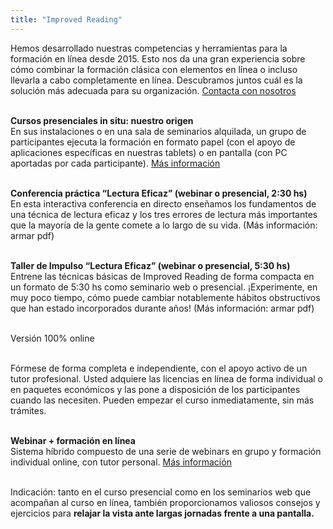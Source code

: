 ```yaml
---
title: "Improved Reading"
---
```


Hemos desarrollado nuestras competencias y herramientas para la formación en línea desde 2015. Esto nos da una gran experiencia sobre cómo combinar la formación clásica con elementos en línea o incluso llevarla a cabo completamente en línea. Descubramos juntos cuál es la solución más adecuada para su organización. [Contacta con nosotros](/contact)
<br>
<br>

**Cursos presenciales in situ: nuestro origen**
<br>
En sus instalaciones o en una sala de seminarios alquilada, un grupo de participantes ejecuta la formación en formato papel (con el apoyo de aplicaciones específicas en nuestras tablets) o en pantalla (con PC aportadas por cada participante).
[Más información](https://www.improved-reading.de/wp-content/uploads/reading-on-screen-classroom-english.pdf)
<br>
<br>

**Conferencia práctica “Lectura Eficaz” (webinar o presencial, 2:30 hs)**
<br>
En esta interactiva conferencia en directo enseñamos los fundamentos de una técnica de lectura eficaz y los tres errores de lectura más importantes que la mayoría de la gente comete a lo largo de su vida. (Más información: armar pdf)
<br>
<br>

**Taller de Impulso “Lectura Eficaz” (webinar o presencial, 5:30 hs)**
<br>
Entrene las técnicas básicas de Improved Reading de forma compacta en un formato de 5:30 hs como seminario web o presencial. ¡Experimente, en muy poco tiempo, cómo puede cambiar notablemente hábitos obstructivos que han estado incorporados durante años! (Más información: armar pdf)
<br>
<br>


<p class="text-9xl">Versión 100% online<p>
<br>
Fórmese de forma completa e independiente, con el apoyo activo de un tutor profesional. Usted adquiere las licencias en línea de forma individual o en paquetes económicos y las pone a disposición de los participantes cuando las necesiten. Pueden empezar el curso inmediatamente, sin más trámites.
<br>
<br>

**Webinar + formación en línea**
<br>
Sistema híbrido compuesto de una serie de webinars en grupo y formación individual online, con tutor personal. [Más información](https://www.improved-reading.de/wp-content/uploads/reading-faster-hybrid-english.pdf)
<br>
<br>

Indicación: tanto en el curso presencial como en los seminarios web que acompañan al curso en línea, también proporcionamos valiosos consejos y ejercicios para **relajar la vista ante largas jornadas frente a una pantalla.**